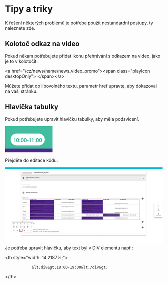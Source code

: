 # Tipy a triky

K řešení některých problémů je potřeba použít nestandardní postupy, ty naleznete zde.

## Kolotoč odkaz na video

Pokud někam potřebujete přidat ikonu přehrávání s odkazem na video, jako je to v kolotočit.

&lt;a href="/cz/news/name/news\_video\_promo"&gt;&lt;span class="playIcon desktopOnly"&gt; &lt;/span&gt;&lt;/a&gt;

Můžete přidat do libovolného textu, parametr href upravte, aby dokazoval na vaši stránku.

## Hlavička tabulky

Pokud potřebujete upravit  hlavičku tabulky, aby měla podsvícení.

![](/images/thLight.png)

Přejděte do editace kódu.

![](/images/textCodeEdit.png)Je potřeba upravit hlavičku, aby text byl v DIV elementu např.:

&lt;th style="width: 14.2187%;"&gt;

				&lt;div&gt;18:00-19:00&lt;/div&gt;

&lt;/th&gt;

